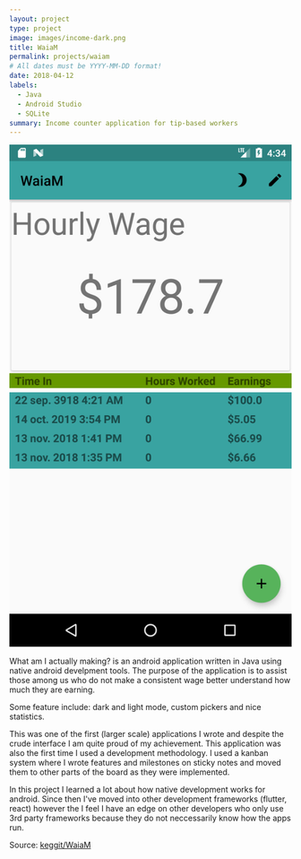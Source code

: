 ```yaml
---
layout: project
type: project
image: images/income-dark.png
title: WaiaM
permalink: projects/waiam
# All dates must be YYYY-MM-DD format!
date: 2018-04-12
labels:
  - Java
  - Android Studio
  - SQLite
summary: Income counter application for tip-based workers
---
```


<div class="ui small rounded images">
  <img class="ui image" src="../images/income-light.png">
</div>

What am I actually making? is an android application written in Java using native android develpment tools. The purpose of the application is to assist those among us who do not make a consistent wage better understand how much they are earning.  

Some feature include: dark and light mode, custom pickers and nice statistics.  

This was one of the first (larger scale) applications I wrote and despite the crude interface I am quite proud of my achievement. This application was also the first time I used a development methodology. I used a kanban system where I wrote features and milestones on sticky notes and moved them to other parts of the board as they were implemented.  

In this project I learned a lot about how native development works for android. Since then I've moved into other development frameworks (flutter, react) however the I feel I have an edge on other developers who only use 3rd party frameworks because they do not neccessarily know how the apps run.  

Source: <a href="https://github.com/keggit/WaiaM"><i class="large github icon "></i>keggit/WaiaM</a>

